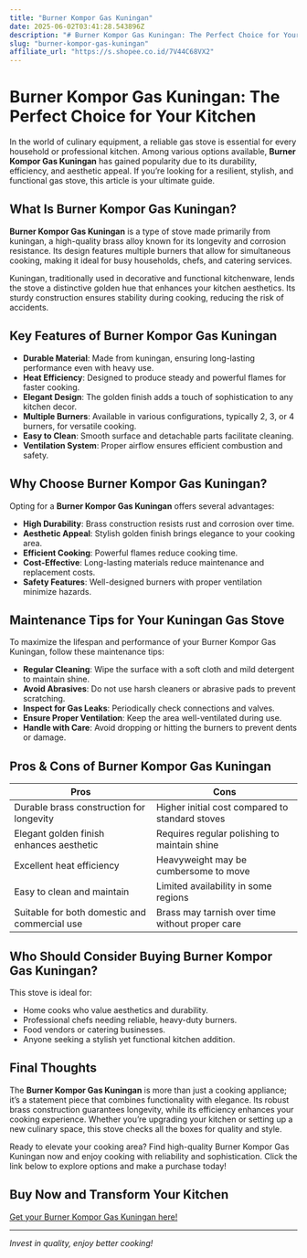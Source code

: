 ```yaml
---
title: "Burner Kompor Gas Kuningan"
date: 2025-06-02T03:41:28.543896Z
description: "# Burner Kompor Gas Kuningan: The Perfect Choice for Your Kitchen..."
slug: "burner-kompor-gas-kuningan"
affiliate_url: "https://s.shopee.co.id/7V44C68VX2"
---
```

# Burner Kompor Gas Kuningan: The Perfect Choice for Your Kitchen

In the world of culinary equipment, a reliable gas stove is essential for every household or professional kitchen. Among various options available, **Burner Kompor Gas Kuningan** has gained popularity due to its durability, efficiency, and aesthetic appeal. If you’re looking for a resilient, stylish, and functional gas stove, this article is your ultimate guide.

## What Is Burner Kompor Gas Kuningan?

**Burner Kompor Gas Kuningan** is a type of stove made primarily from kuningan, a high-quality brass alloy known for its longevity and corrosion resistance. Its design features multiple burners that allow for simultaneous cooking, making it ideal for busy households, chefs, and catering services.

Kuningan, traditionally used in decorative and functional kitchenware, lends the stove a distinctive golden hue that enhances your kitchen aesthetics. Its sturdy construction ensures stability during cooking, reducing the risk of accidents.

## Key Features of Burner Kompor Gas Kuningan

- **Durable Material**: Made from kuningan, ensuring long-lasting performance even with heavy use.
- **Heat Efficiency**: Designed to produce steady and powerful flames for faster cooking.
- **Elegant Design**: The golden finish adds a touch of sophistication to any kitchen decor.
- **Multiple Burners**: Available in various configurations, typically 2, 3, or 4 burners, for versatile cooking.
- **Easy to Clean**: Smooth surface and detachable parts facilitate cleaning.
- **Ventilation System**: Proper airflow ensures efficient combustion and safety.

## Why Choose Burner Kompor Gas Kuningan?

Opting for a **Burner Kompor Gas Kuningan** offers several advantages:

- **High Durability**: Brass construction resists rust and corrosion over time.
- **Aesthetic Appeal**: Stylish golden finish brings elegance to your cooking area.
- **Efficient Cooking**: Powerful flames reduce cooking time.
- **Cost-Effective**: Long-lasting materials reduce maintenance and replacement costs.
- **Safety Features**: Well-designed burners with proper ventilation minimize hazards.

## Maintenance Tips for Your Kuningan Gas Stove

To maximize the lifespan and performance of your Burner Kompor Gas Kuningan, follow these maintenance tips:

- **Regular Cleaning**: Wipe the surface with a soft cloth and mild detergent to maintain shine.
- **Avoid Abrasives**: Do not use harsh cleaners or abrasive pads to prevent scratching.
- **Inspect for Gas Leaks**: Periodically check connections and valves.
- **Ensure Proper Ventilation**: Keep the area well-ventilated during use.
- **Handle with Care**: Avoid dropping or hitting the burners to prevent dents or damage.

## Pros & Cons of Burner Kompor Gas Kuningan

| **Pros**                                 | **Cons**                                        |
|------------------------------------------|-------------------------------------------------|
| Durable brass construction for longevity | Higher initial cost compared to standard stoves |
| Elegant golden finish enhances aesthetic | Requires regular polishing to maintain shine |
| Excellent heat efficiency               | Heavyweight may be cumbersome to move        |
| Easy to clean and maintain               | Limited availability in some regions        |
| Suitable for both domestic and commercial use | Brass may tarnish over time without proper care |

## Who Should Consider Buying Burner Kompor Gas Kuningan?

This stove is ideal for:

- Home cooks who value aesthetics and durability.
- Professional chefs needing reliable, heavy-duty burners.
- Food vendors or catering businesses.
- Anyone seeking a stylish yet functional kitchen addition.

## Final Thoughts

The **Burner Kompor Gas Kuningan** is more than just a cooking appliance; it’s a statement piece that combines functionality with elegance. Its robust brass construction guarantees longevity, while its efficiency enhances your cooking experience. Whether you’re upgrading your kitchen or setting up a new culinary space, this stove checks all the boxes for quality and style.

Ready to elevate your cooking area? Find high-quality Burner Kompor Gas Kuningan now and enjoy cooking with reliability and sophistication. Click the link below to explore options and make a purchase today!

## Buy Now and Transform Your Kitchen

[Get your Burner Kompor Gas Kuningan here!](https://s.shopee.co.id/7V44C68VX2)

---

*Invest in quality, enjoy better cooking!*